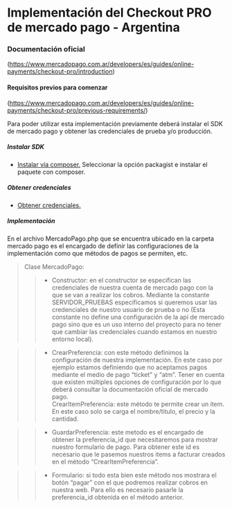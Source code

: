 # Implementación del Checkout PRO de mercado pago  - Argentina
### Documentación oficial
(https://www.mercadopago.com.ar/developers/es/guides/online-payments/checkout-pro/introduction)

#### Requisitos previos para comenzar
(https://www.mercadopago.com.ar/developers/es/guides/online-payments/checkout-pro/previous-requirements/)


Para poder utilizar esta implementación previamente deberá instalar el SDK de mercado pago y obtener 
las credenciales de prueba y/o producción.

##### Instalar SDK
- [Instalar vía composer.](https://www.mercadopago.com.ar/developers/es/guides/sdks)
Seleccionar la opción packagist e instalar el paquete con composer.


##### Obtener credenciales
- [Obtener credenciales.](https://www.mercadopago.com.ar/developers/es/guides/online-payments/checkout-pro/test-integration/)

##### Implementación
En el archivo MercadoPago.php que se encuentra ubicado en la carpeta mercado pago 
es el encargado de definir las configuraciones de la implementación como que métodos 
de pagos se permiten, etc.

> Clase MercadoPago:
>> - Constructor: en el constructor se especifican las credenciales de nuestra cuenta de mercado 
>> pago con la que se van a realizar los cobros.
>> Mediante la constante SERVIDOR_PRUEBAS especificamos si queremos usar las credenciales de nuestro 
>> usuario de prueba o no (Esta constante no define una configuración de la api de mercado pago sino 
>> que es un uso interno del proyecto para no tener que cambiar las credenciales cuando estamos en nuestro 
>> entorno local).

>> - CrearPreferencia: con este método definimos la configuración de nuestra implementación. En este caso 
>> por ejemplo estamos definiendo que no aceptamos pagos mediante el medio de pago “ticket” y “atm”. Tener 
>> en cuenta que existen múltiples opciones de configuración por lo que deberá consultar la documentación 
>> oficial de mercado pago.    
>> CrearItemPreferencia: este método te permite crear un ítem. En este caso solo se carga el nombre/titulo, 
>> el precio y la cantidad.

>> - GuardarPreferencia: este metodo es el encargado de obtener la preferencia_id que necesitaremos para mostrar 
>> nuestro formulario de pago.
>> Para obtener este id es necesario que le pasemos nuestros items a facturar creados en el método 
>> “CrearItemPreferencia”.
    
>> - Formulario: si todo esta bien este método nos mostrara el botón “pagar” con el que podremos realizar cobros 
>> en nuestra web. Para ello es necesario pasarle la preferencia_id obtenida en el método anterior.
